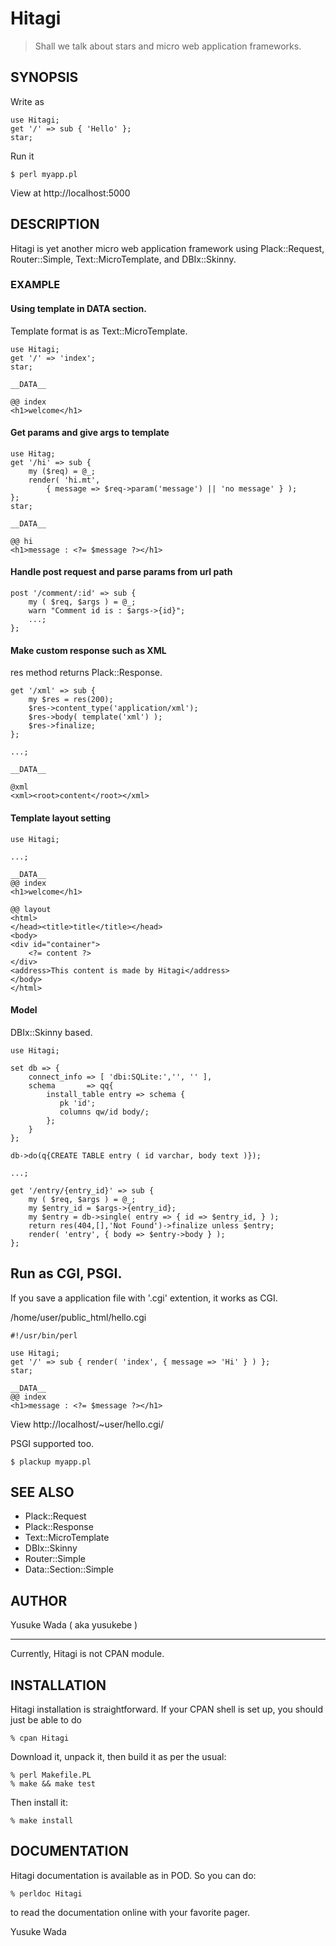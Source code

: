 # Hitagi

> Shall we talk about stars and micro web application frameworks.

## SYNOPSIS

Write as

    use Hitagi;
    get '/' => sub { 'Hello' };
    star;

Run it

    $ perl myapp.pl

View at http://localhost:5000

## DESCRIPTION

Hitagi is yet another micro web application framework
using Plack::Request, Router::Simple, Text::MicroTemplate, and DBIx::Skinny.

### EXAMPLE

#### Using template in DATA section.

Template format is as Text::MicroTemplate.

    use Hitagi;
    get '/' => 'index';
    star;

    __DATA__

    @@ index
    <h1>welcome</h1>

#### Get params and give args to template

    use Hitag;
    get '/hi' => sub {
        my ($req) = @_;
        render( 'hi.mt',
            { message => $req->param('message') || 'no message' } );
    };
    star;

    __DATA__

    @@ hi
    <h1>message : <?= $message ?></h1>

#### Handle post request and parse params from url path

    post '/comment/:id' => sub {
        my ( $req, $args ) = @_;
        warn "Comment id is : $args->{id}";
        ...;
    };

#### Make custom response such as XML

res method returns Plack::Response.

    get '/xml' => sub {
        my $res = res(200);
        $res->content_type('application/xml');
        $res->body( template('xml') );
        $res->finalize;
    };

    ...;

    __DATA__

    @xml
    <xml><root>content</root></xml>

#### Template layout setting

    use Hitagi;

    ...;

    __DATA__
    @@ index
    <h1>welcome</h1>

    @@ layout
    <html>
    </head><title>title</title></head>
    <body>
    <div id="container">
        <?= content ?>
    </div>
    <address>This content is made by Hitagi</address>
    </body>
    </html>

#### Model

DBIx::Skinny based.

    use Hitagi;

    set db => {
        connect_info => [ 'dbi:SQLite:','', '' ],
        schema       => qq{
            install_table entry => schema {
               pk 'id';
               columns qw/id body/;
            };
        }
    };

    db->do(q{CREATE TABLE entry ( id varchar, body text )});

    ...;

    get '/entry/{entry_id}' => sub {
        my ( $req, $args ) = @_;
        my $entry_id = $args->{entry_id};
        my $entry = db->single( entry => { id => $entry_id, } );
        return res(404,[],'Not Found')->finalize unless $entry;
        render( 'entry', { body => $entry->body } );
    };

## Run as CGI, PSGI.

If you save a application file with '.cgi' extention, it works as CGI.

/home/user/public_html/hello.cgi

    #!/usr/bin/perl

    use Hitagi;
    get '/' => sub { render( 'index', { message => 'Hi' } ) };
    star;

    __DATA__
    @@ index
    <h1>message : <?= $message ?></h1>

View http://localhost/~user/hello.cgi/

PSGI supported too.

    $ plackup myapp.pl

## SEE ALSO

- Plack::Request
- Plack::Response
- Text::MicroTemplate
- DBIx::Skinny
- Router::Simple
- Data::Section::Simple

## AUTHOR

Yusuke Wada ( aka yusukebe )

****

Currently, Hitagi is not CPAN module.

## INSTALLATION

Hitagi installation is straightforward. If your CPAN shell is set up,
you should just be able to do

    % cpan Hitagi

Download it, unpack it, then build it as per the usual:

    % perl Makefile.PL
    % make && make test

Then install it:

    % make install

## DOCUMENTATION

Hitagi documentation is available as in POD. So you can do:

    % perldoc Hitagi

to read the documentation online with your favorite pager.

Yusuke Wada
